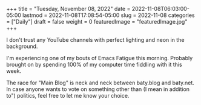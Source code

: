 +++
title = "Tuesday, November 08, 2022"
date = 2022-11-08T06:03:00-05:00
lastmod = 2022-11-08T17:08:54-05:00
slug = 2022-11-08
categories = ["Daily"]
draft = false
weight = 0
featuredImage = "featuredImage.jpg"
+++

I don't trust any YouTube channels with perfect lighting and neon in the background.

I'm experiencing one of my bouts of Emacs Fatigue this morning. Probably brought on by spending 100% of my computer time fiddling with it this week.

The race for "Main Blog" is neck and neck between baty.blog and baty.net. In case anyone wants to vote on something other than (I mean in addition to") politics, feel free to let me know your choice.


[//]: # "Exported with love from a post written in Org mode"
[//]: # "- https://github.com/kaushalmodi/ox-hugo"